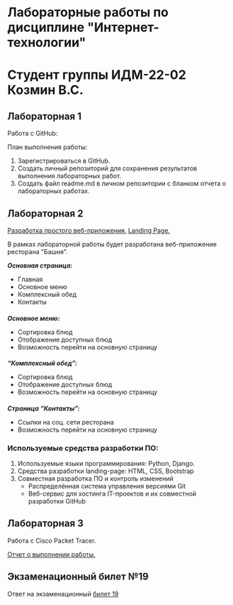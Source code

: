 # Лабораторные работы по дисциплине "Интернет-технологии"
# Студент группы ИДМ-22-02 Козмин В.С.

## Лабораторная 1

Работа с GitHub:

План выполнения работы:
1. Зарегистрироваться в GitHub.
2. Создать личный репозиторий для сохранения результатов выполнения лабораторных работ.
3. Создать файл readme.md в личном репозитории с бланком отчета о лабораторных работах.

## Лабораторная 2

[Разработка простого веб-приложения.](https://github.com/VadimKozmin/django-project)
[Landing Page.](VadimKozmin.github.io)

В рамках лабораторной работы будет разработана веб-приложение ресторана "Башня".

**_Основная страница:_**   
  * Главная  
  * Основное меню
  * Комплексный обед
  * Контакты
  ####
  **_Основное меню:_**   
  * Сортировка блюд 
  * Отображение доступных блюд  
  * Возможность перейти на основную страницу   
  ####
  **_“Комплексный обед”:_**   
  * Сортировка блюд 
  * Отображение доступных блюд  
  * Возможность перейти на основную страницу
  ####
  **_Страница “Контакты”:_**   
  * Ссылки на соц. сети ресторана
  * Возможность перейти на основную страницу 
### Используемые средства разработки ПО:  
1. Используемые языки программирования: Python, Django.
2. Средства разработки landing-page: HTML, CSS, Bootstrap
3. Совместная разработка ПО и контроль изменений
   * Распределённая система управления версиями Git
   * Веб-сервис для хостинга IT-проектов и их совместной разработки GitHub

## Лабораторная 3

Работа с Сisco Packet Tracer.

[Отчет о выполнении работы.](https://github.com/VadimKozmin/IT---Kozmin/blob/main/Лабораторная%20работа%20№3%20-%20Козмин%20В.С.%20-%20ИДМ-22-02.docx)

## Экзаменационный билет №19
Ответ на экзаменационный [билет 19](https://github.com/stankin/inet-2022/wiki/exam19)

